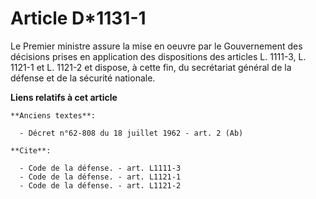 # Article D*1131-1

Le Premier ministre assure la mise en oeuvre par le Gouvernement des décisions prises en application des dispositions des
articles L. 1111-3, L. 1121-1 et L. 1121-2 et dispose, à cette fin, du     secrétariat général de la défense et de la
sécurité nationale.

**Liens relatifs à cet article**

	**Anciens textes**:

	  - Décret n°62-808 du 18 juillet 1962 - art. 2 (Ab)

	**Cite**:

	  - Code de la défense. - art. L1111-3
	  - Code de la défense. - art. L1121-1
	  - Code de la défense. - art. L1121-2
